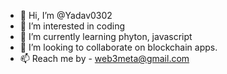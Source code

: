 - 👋 Hi, I’m @Yadav0302
- 👀 I’m interested in coding 
- 🌱 I’m currently learning phyton, javascript
- 💞️ I’m looking to collaborate on blockchain apps.
- 📫 Reach me by - web3meta@gmail.com

<!---
Yadav0302/Yadav0302 is a ✨ special ✨ repository because its `README.md` (this file) appears on your GitHub profile.
You can click the Preview link to take a look at your changes.
--->
